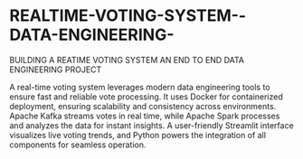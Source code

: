 # REALTIME-VOTING-SYSTEM--DATA-ENGINEERING-
BUILDING A REATIME VOTING SYSTEM AN END TO END DATA ENGINEERING PROJECT



A real-time voting system leverages modern data engineering tools to ensure fast and reliable vote processing. It uses Docker for containerized deployment, ensuring scalability and consistency across environments. Apache Kafka streams votes in real time, while Apache Spark processes and analyzes the data for instant insights. A user-friendly Streamlit interface visualizes live voting trends, and Python powers the integration of all components for seamless operation.

